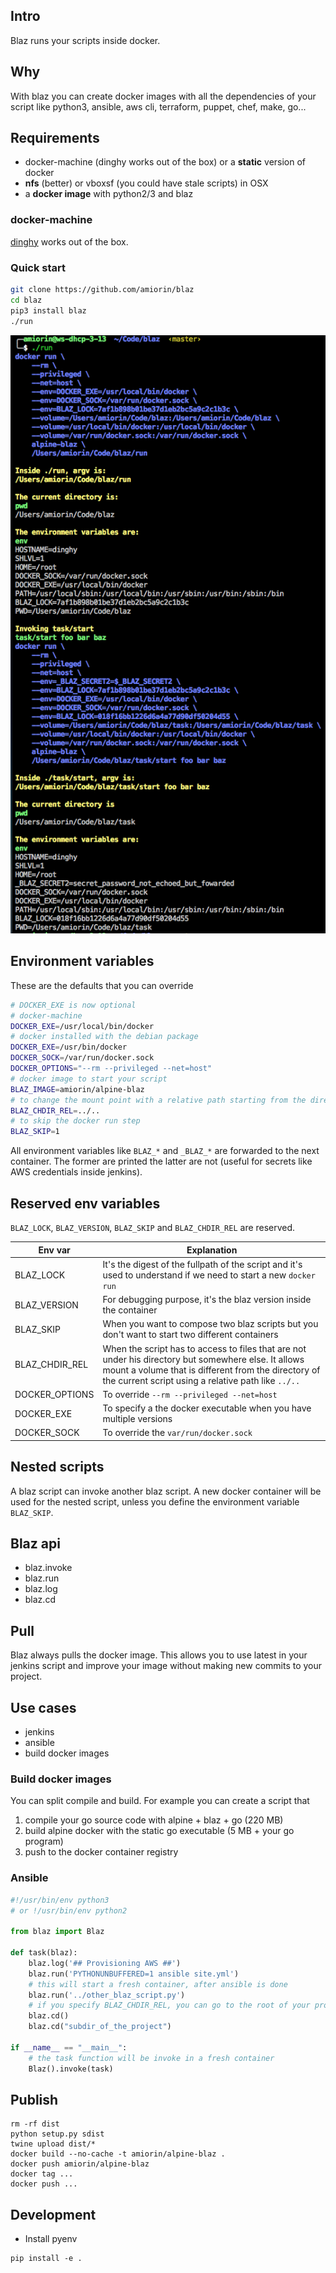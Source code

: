 ## Intro
Blaz runs your scripts inside docker.

## Why
With blaz you can create docker images with all the dependencies of your script like python3, ansible, aws cli, terraform, puppet, chef, make, go...

## Requirements
* docker-machine (dinghy works out of the box) or a **static** version of docker
* **nfs** (better) or vboxsf (you could have stale scripts) in OSX
* a **docker image** with python2/3 and blaz

### docker-machine
[dinghy](https://github.com/codekitchen/dinghy) works out of the box.

### Quick start
```sh
git clone https://github.com/amiorin/blaz
cd blaz
pip3 install blaz
./run
```
![screenshot](https://raw.githubusercontent.com/amiorin/blaz/master/blaz.png)

## Environment variables
These are the defaults that you can override
```sh
# DOCKER_EXE is now optional
# docker-machine
DOCKER_EXE=/usr/local/bin/docker
# docker installed with the debian package
DOCKER_EXE=/usr/bin/docker
DOCKER_SOCK=/var/run/docker.sock
DOCKER_OPTIONS="--rm --privileged --net=host"
# docker image to start your script
BLAZ_IMAGE=amiorin/alpine-blaz
# to change the mount point with a relative path starting from the directory containing the script
BLAZ_CHDIR_REL=../..
# to skip the docker run step
BLAZ_SKIP=1
```

All environment variables like ``BLAZ_*`` and ``_BLAZ_*`` are forwarded to the next container. The former are printed the latter are not (useful for secrets like AWS credentials inside jenkins).

## Reserved env variables
``BLAZ_LOCK``, ``BLAZ_VERSION``, ``BLAZ_SKIP`` and ``BLAZ_CHDIR_REL`` are reserved.

Env var | Explanation
---|---
BLAZ_LOCK | It's the digest of the fullpath of the script and it's used to understand if we need to start a new ``docker run``
BLAZ_VERSION | For debugging purpose, it's the blaz version inside the container
BLAZ_SKIP | When you want to compose two blaz scripts but you don't want to start two different containers
BLAZ_CHDIR_REL | When the script has to access to files that are not under his directory but somewhere else. It allows mount a volume that is different from the directory of the current script using a relative path like ``../..``
DOCKER_OPTIONS | To override ``--rm --privileged --net=host``
DOCKER_EXE | To specify a the docker executable when you have multiple versions
DOCKER_SOCK | To override the ``var/run/docker.sock``

## Nested scripts
A blaz script can invoke another blaz script. A new docker container will be used for the nested script, unless you define the environment variable ``BLAZ_SKIP``.

## Blaz api
* blaz.invoke
* blaz.run
* blaz.log
* blaz.cd

## Pull
Blaz always pulls the docker image. This allows you to use latest in your jenkins script and improve your image without making new commits to your project.

## Use cases
* jenkins
* ansible
* build docker images

### Build docker images
You can split compile and build. For example you can create a script that

1. compile your go source code with alpine + blaz + go (220 MB)
2. build alpine docker with the static go executable (5 MB + your go program)
3. push to the docker container registry

### Ansible
```python
#!/usr/bin/env python3
# or !/usr/bin/env python2

from blaz import Blaz

def task(blaz):
    blaz.log('## Provisioning AWS ##')
    blaz.run('PYTHONUNBUFFERED=1 ansible site.yml')
    # this will start a fresh container, after ansible is done
    blaz.run('../other_blaz_script.py')
    # if you specify BLAZ_CHDIR_REL, you can go to the root of your project or a subdir of the root
    blaz.cd()
    blaz.cd("subdir_of_the_project")

if __name__ == "__main__":
    # the task function will be invoke in a fresh container
    Blaz().invoke(task)
```

## Publish

```
rm -rf dist
python setup.py sdist
twine upload dist/*
docker build --no-cache -t amiorin/alpine-blaz .
docker push amiorin/alpine-blaz
docker tag ...
docker push ...
```

## Development
* Install pyenv

```
pip install -e .
```
